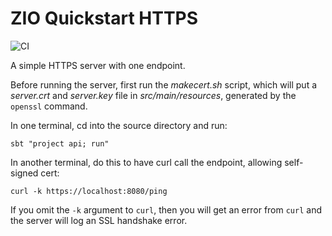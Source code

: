 # ZIO Quickstart HTTPS

![CI][Badge-CI]

A simple HTTPS server with one endpoint.

Before running the server, first run the _makecert.sh_ script, which will put a
_server.crt_ and _server.key_ file in _src/main/resources_, generated by the
`openssl` command.

In one terminal, cd into the source directory and run:

```
sbt "project api; run"
```

In another terminal, do this to have curl call the endpoint, allowing
self-signed cert:

```
curl -k https://localhost:8080/ping
```

If you omit the `-k` argument to `curl`, then you will get an error from `curl`
and the server will log an SSL handshake error.

[Badge-CI]: https://github.com/gnp/zio-quickstart-https/workflows/CI/badge.svg

